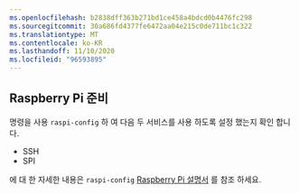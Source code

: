 ```yaml
---
ms.openlocfilehash: b2838dff363b271bd1ce458a4bdcd0b4476fc298
ms.sourcegitcommit: 30a686fd4377fe6472aa04e215c0de711bc1c322
ms.translationtype: MT
ms.contentlocale: ko-KR
ms.lasthandoff: 11/10/2020
ms.locfileid: "96593895"
---
```

## <a name="prepare-the-raspberry-pi"></a>Raspberry Pi 준비

명령을 사용 `raspi-config` 하 여 다음 두 서비스를 사용 하도록 설정 했는지 확인 합니다.

- SSH
- SPI

에 대 한 자세한 내용은 `raspi-config` [Raspberry Pi 설명서](https://www.raspberrypi.org/documentation/configuration/raspi-config.md) 를 참조 <span class="docon docon-navigate-external x-hidden-focus"></span> 하세요.
